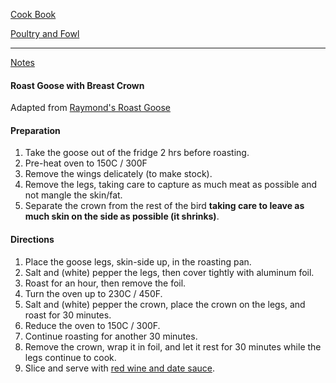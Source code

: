 [Cook Book](https://github.com/vmsmith/CookBook/blob/master/README.md)  

[Poultry and Fowl](https://github.com/vmsmith/CookBook/blob/master/poultry_fowl.md)  

-----  

[Notes](https://github.com/vmsmith/CookBook/blob/master/notes.md)  

#### Roast Goose with Breast Crown  
Adapted from [Raymond's Roast Goose](https://www.bbcgoodfood.com/recipes/raymonds-roast-goose)  

#### Preparation  

1. Take the goose out of the fridge 2 hrs before roasting.  
2. Pre-heat oven to 150C / 300F
3. Remove the wings delicately (to make stock).  
4. Remove the legs, taking care to capture as much meat as possible and not mangle the skin/fat.
5. Separate the crown from the rest of the bird **taking care to leave as much skin on the side as possible (it shrinks)**.  

#### Directions  

1.  Place the goose legs, skin-side up, in the roasting pan.  
2.  Salt and (white) pepper the legs, then cover tightly with aluminum foil.  
3. Roast for an hour, then remove the foil.  
4. Turn the oven up to 230C / 450F.  
5. Salt and (white) pepper the crown, place the crown on the legs, and roast for 30 minutes.  
6. Reduce the oven to 150C / 300F.
7. Continue roasting for another 30 minutes.  
8. Remove the crown, wrap it in foil, and let it rest for 30 minutes while the legs continue to cook.  
9. Slice and serve with [red wine and date sauce](https://github.com/vmsmith/CookBook/blob/master/sauce_red_wine_date.md).  
